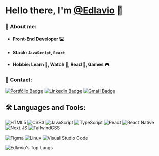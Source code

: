 #  Hello there, I'm <a href="https://github.com/Edlavio">@Edlavio</a> 👋

### 📝 About me:

- #### Front-End Developer 💻
- #### Stack: ``JavaScript``, ``React``
- #### Hobbie: Learn 🧠, Watch 🍿, Read 📖, Games 🎮

### 📣 Contact:
[![Portfólio Badge](https://img.shields.io/badge/Portf%C3%B3lio-edlavio.eu.org-0077B5?style=flat-square&logo=ghostery&logoColor=white)](https://edlavio.eu.org/)
[![Linkedin Badge](https://img.shields.io/badge/-Pedro%20Alberto-0077B5?style=flat-square&logo=Linkedin&logoColor=white&link=https://www.linkedin.com/in/edlavio/)](https://www.linkedin.com/in/edlavio/)
[![Gmail Badge](https://img.shields.io/badge/-edlavioe@gmail.com-0077B5?style=flat-square&logo=Gmail&logoColor=white&link=mailto:edlavioe@gmail.com)](mailto:edlavioe@gmail.com)

 ## 🛠️ Languages and Tools:
![HTML5](https://img.shields.io/badge/html5-%23E34F26.svg?style=for-the-badge&logo=html5&logoColor=white) 
![CSS3](https://img.shields.io/badge/css3-%231572B6.svg?style=for-the-badge&logo=css3&logoColor=white) 
![JavaScript](https://img.shields.io/badge/javascript-%23323330.svg?style=for-the-badge&logo=javascript&logoColor=%23F7DF1E) ![TypeScript](https://img.shields.io/badge/typescript-%23007ACC.svg?style=for-the-badge&logo=typescript&logoColor=white) 
![React](https://img.shields.io/badge/react-%2320232a.svg?style=for-the-badge&logo=react&logoColor=%2361DAFB) 
![React Native](https://img.shields.io/badge/react_native-%2320232a.svg?style=for-the-badge&logo=react&logoColor=%2361DAFB)
![Next JS](https://img.shields.io/badge/Next-black?style=for-the-badge&logo=next.js&logoColor=white) 
![TailwindCSS](https://img.shields.io/badge/tailwindcss-%2338B2AC.svg?style=for-the-badge&logo=tailwind-css&logoColor=white) 

![Figma](https://img.shields.io/badge/figma-%23F24E1E.svg?style=for-the-badge&logo=figma&logoColor=white)
![Linux](https://img.shields.io/badge/Linux-FCC624?style=for-the-badge&logo=linux&logoColor=black) 
![Visual Studio Code](https://img.shields.io/badge/Visual%20Studio%20Code-0078d7.svg?style=for-the-badge&logo=visual-studio-code&logoColor=white)

![Edlavio's Top Langs](https://github-readme-stats.vercel.app/api/top-langs/?username=Edlavio&layout=compact&theme=transparent)
